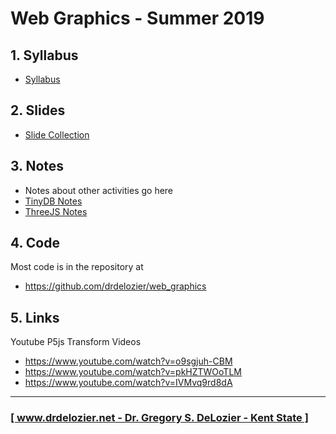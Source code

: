 # Web Graphics - Summer 2019

## 1. Syllabus

* [Syllabus](https://drive.google.com/open?id=1f5jjTaXCLI7chjI7q2rNGEHUtmUtWRDGfpzFvwXVWME)

## 2. Slides

* [Slide Collection](https://drive.google.com/drive/folders/1GSkwqGeFgQM0Wf4EUkmS9BTaRrxm9tdt?usp=sharing)

## 3. Notes

* Notes about other activities go here
* [TinyDB Notes](tinydb_notes.md)
* [ThreeJS Notes](threejs_notes.md)

## 4. Code

Most code is in the repository at

* <https://github.com/drdelozier/web_graphics>

## 5. Links

Youtube P5js Transform Videos

* https://www.youtube.com/watch?v=o9sgjuh-CBM
* https://www.youtube.com/watch?v=pkHZTWOoTLM
* https://www.youtube.com/watch?v=IVMvq9rd8dA

---

### [[ www.drdelozier.net - Dr. Gregory S. DeLozier - Kent State ]](http://www.drdelozier.net)

